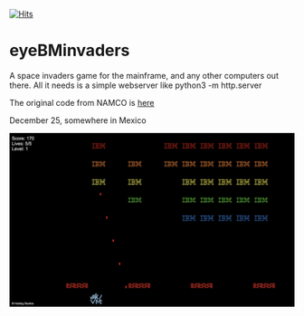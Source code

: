 [![Hits](https://hits.seeyoufarm.com/api/count/incr/badge.svg?url=https%3A%2F%2Fgithub.com%2Fmoshix%2FeyeBMinvaders&count_bg=%2379C83D&title_bg=%23555555&icon=apacherocketmq.svg&icon_color=%23E7E7E7&title=hits&edge_flat=false)](https://hits.seeyoufarm.com)

eyeBMinvaders
=============    

A space invaders game for the mainframe, and any other computers out there. All it needs is a simple webserver like python3 -m http.server


The original code from NAMCO is [here](https://computerarcheology.com/Arcade/SpaceInvaders/Code.html) 

December 25, somewhere in Mexico  

<img src="screenshot.png">

